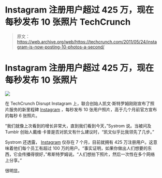 # Instagram 注册用户超过 425 万，现在每秒发布 10 张照片 TechCrunch

> 原文：<https://web.archive.org/web/https://techcrunch.com/2011/05/24/instagram-is-now-posting-10-photos-a-second/>

# Instagram 注册用户超过 425 万，现在每秒发布 10 张照片

![](img/ac36adf6f88d792d7095c9be1c7b506e.png)

在 TechCrunch Disrupt Instagram 上，联合创始人凯文·斯特罗姆刚刚宣布了照片服务的新里程碑 [Instagram](https://web.archive.org/web/20230203122655/http://www.instagr.am/) ，每秒发布 10 张用户照片，高于几个月前官方宣布的每秒 6 张照片。

“我们就像上次看到的增长非常大，直到我们看到今天，”Systrom 说。当被问及 Tumblr 创始人戴维·卡普是否对凯文有什么建议时，“凯文似乎比我领先了几步。”

Systrom 还透露， [Instagram](https://web.archive.org/web/20230203122655/http://www.instagr.am/) 仅存在 7 个月，目前就拥有 425 万注册用户。这意味着他们每个员工有超过 100 万的用户。“事实证明，如果你做出人们想要的东西，它会传播得很好，”希斯特罗姆说。“人们想拍下照片，然后一次性在多个网络上分享。”

很明显。